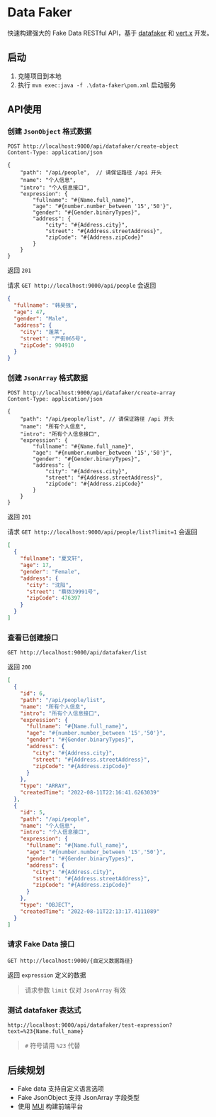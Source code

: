 # Data Faker

快速构建强大的 Fake Data RESTful API，基于 [datafaker](https://www.datafaker.net/) 和 [vert.x](https://vertx.io/) 开发。

## 启动

1. 克隆项目到本地
2. 执行 `mvn exec:java -f .\data-faker\pom.xml` 启动服务

## API使用

### 创建 `JsonObject` 格式数据

```
POST http://localhost:9000/api/datafaker/create-object  
Content-Type: application/json

{
    "path": "/api/people",  // 请保证路径 /api 开头
    "name": "个人信息",
    "intro": "个人信息接口",
    "expression": {
        "fullname": "#{Name.full_name}", 
        "age": "#{number.number_between '15','50'}",
        "gender": "#{Gender.binaryTypes}",
        "address": {
            "city": "#{Address.city}",
            "street": "#{Address.streetAddress}",
            "zipCode": "#{Address.zipCode}"
        }
    }
}
```
返回 `201`

请求 `GET http://localhost:9000/api/people` 会返回

```json
{
  "fullname": "韩昊强",
  "age": 47,
  "gender": "Male",
  "address": {
    "city": "蓬莱",
    "street": "严街065号",
    "zipCode": 904910
  }
}
```

### 创建 `JsonArray` 格式数据

```
POST http://localhost:9000/api/datafaker/create-array
Content-Type: application/json

{
    "path": "/api/people/list", // 请保证路径 /api 开头
    "name": "所有个人信息",
    "intro": "所有个人信息接口",
    "expression": {
        "fullname": "#{Name.full_name}", 
        "age": "#{number.number_between '15','50'}",
        "gender": "#{Gender.binaryTypes}",
        "address": {
            "city": "#{Address.city}",
            "street": "#{Address.streetAddress}",
            "zipCode": "#{Address.zipCode}"
        }
    }
}
```
返回 `201`

请求 `GET http://localhost:9000/api/people/list?limit=1` 会返回

```json
[
  {
    "fullname": "夏文轩",
    "age": 17,
    "gender": "Female",
    "address": {
      "city": "沈阳",
      "street": "蔡侬39991号",
      "zipCode": 476397
    }
  }
]
```

### 查看已创建接口

```
GET http://localhost:9000/api/datafaker/list
```

返回 `200`

```json
[
  {
    "id": 6,
    "path": "/api/people/list",
    "name": "所有个人信息",
    "intro": "所有个人信息接口",
    "expression": {
      "fullname": "#{Name.full_name}",
      "age": "#{number.number_between '15','50'}",
      "gender": "#{Gender.binaryTypes}",
      "address": {
        "city": "#{Address.city}",
        "street": "#{Address.streetAddress}",
        "zipCode": "#{Address.zipCode}"
      }
    },
    "type": "ARRAY",
    "createdTime": "2022-08-11T22:16:41.6263039"
  },
  {
    "id": 5,
    "path": "/api/people",
    "name": "个人信息",
    "intro": "个人信息接口",
    "expression": {
      "fullname": "#{Name.full_name}",
      "age": "#{number.number_between '15','50'}",
      "gender": "#{Gender.binaryTypes}",
      "address": {
        "city": "#{Address.city}",
        "street": "#{Address.streetAddress}",
        "zipCode": "#{Address.zipCode}"
      }
    },
    "type": "OBJECT",
    "createdTime": "2022-08-11T22:13:17.4111089"
  }
]
```

### 请求 Fake Data 接口

```
GET http://localhost:9000/{自定义数据路径}
```
返回 `expression` 定义的数据

> 请求参数 `limit` 仅对 `JsonArray` 有效

### 测试 datafaker 表达式 

```
http://localhost:9000/api/datafaker/test-expression?text=%23{Name.full_name}
```

> `#` 符号请用 `%23` 代替

## 后续规划

- Fake data 支持自定义语言选项
- Fake JsonObject 支持 JsonArray 字段类型
- 使用 [MUI](https://mui.com/zh/) 构建前端平台